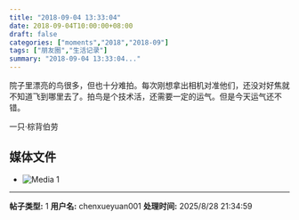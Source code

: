 ```yaml
---
title: "2018-09-04 13:33:04"
date: 2018-09-04T10:00:00+08:00
draft: false
categories: ["moments","2018","2018-09"]
tags: ["朋友圈","生活记录"]
summary: "2018-09-04 13:33:04..."
---
```


院子里漂亮的鸟很多，但也十分难拍。每次刚想拿出相机对准他们，还没对好焦就不知道飞到哪里去了。拍鸟是个技术活，还需要一定的运气。但是今天运气还不错。

一只·棕背伯劳

## 媒体文件

- ![Media 1](/Moments/photos/2018-09-04/201809041333040.jpg)

---

**帖子类型:** 1
**用户名:** chenxueyuan001
**处理时间:** 2025/8/28 21:34:59